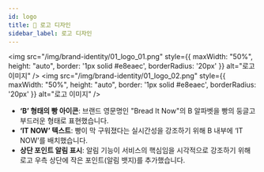 ```yaml
---
id: logo
title: 🔔 로고 디자인
sidebar_label: 로고 디자인
---
```


<img 
  src="/img/brand-identity/01_logo_01.png" 
  style={{ maxWidth: "50%", height: "auto", border: '1px solid #e8eaec', borderRadius: '20px' }} 
  alt="로고 이미지" />
<img 
  src="/img/brand-identity/01_logo_02.png" 
  style={{ maxWidth: "50%", height: "auto", border: '1px solid #e8eaec', borderRadius: '20px' }} 
  alt="로고 이미지" />

- **‘B’ 형태의 빵 아이콘**: 브랜드 영문명인 "Bread It Now"의 B 알파벳을 빵의 둥글고 부드러운 형태로 표현했습니다.
- **‘IT NOW’ 텍스트**: 빵이 막 구워졌다는 실시간성을 강조하기 위해 B 내부에 ‘IT NOW’를 배치했습니다.
- **상단 포인트 알림 표시**: 알림 기능이 서비스의 핵심임을 시각적으로 강조하기 위해 로고 우측 상단에 작은 포인트(알림 뱃지)를 추가했습니다.
